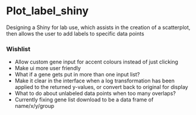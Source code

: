 # Plot_label_shiny
  
Designing a Shiny for lab use, which assists in the creation of a scatterplot, then allows the user to add labels to specific data points  
  
### Wishlist
* Allow custom gene input for accent colours instead of just clicking  
* Make ui more user friendly  
* What if a gene gets put in more than one input list?  
* Make it clear in the interface when a log transformation has been applied to the returned y-values, or convert back to original for display  
* What to do about unlabeled data points when too many overlaps?  
* Currently fixing gene list download to be a data frame of name/x/y/group  
  
  